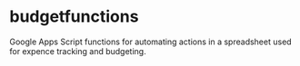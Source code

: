 # budgetfunctions
Google Apps Script functions for automating actions in a spreadsheet used for expence tracking and budgeting.
